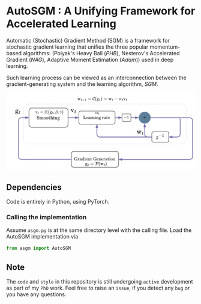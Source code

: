 # AutoSGM : A Unifying Framework for Accelerated Learning
Automatic (Stochastic) Gradient Method (SGM) is a framework for stochastic gradient learning that unifies the three popular momentum-based algorithms: (Polyak's Heavy Ball (*PHB*), Nesterov's Accelerated Gradient (*NAG*), Adaptive Moment Estimation (*Adam*)) used in deep learning. 

Such learning process can be viewed as an interconnection between the gradient-generating system and the learning algorithm, *SGM*.

<img src="./asgm_basic_blk.png" width="700">   


<!-- ### Basic signal-processing and control knowledge:  -->

<!-- + crudely implementing the time-difference operation in *NAG* promotes noise and instability. -->

## Dependencies
Code is entirely in Python, using PyTorch. 


<!-- ## Directory structure  -->

### Calling the implementation

Assume `asgm.py` is at the same directory level with the calling file. Load the AutoSGM implementation via 
```python
from asgm import AutoSGM
```


<!-- # Supplementary Material

This supplementary material contains the [Appendices](Appendices_asgm_nips.pdf) to support the submitted main-text in the AutoSGM paper and also reproduce the results shown in the paper. 

Here in this [README.md](README.md), we provide some instructions to run the [code](notebooks/)  -->


## Note
The `code` and `style` in this repository is still undergoing `active` development as part of my `PhD` work. Feel free to raise an `issue`, if you detect any `bug` or you have any questions.



